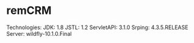 # remCRM
Technologies:
	JDK:		1.8
	JSTL:		1.2
	ServletAPI: 3.1.0
	Srping:		4.3.5.RELEASE
Server:
	wildfly-10.1.0.Final